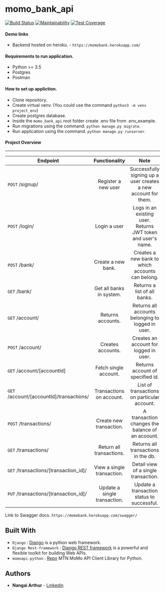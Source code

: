 # momo_bank_api
[![Build Status](https://travis-ci.org/tech-cent/momo_bank_api.svg?branch=dev)](https://travis-ci.org/tech-cent/momo_bank_api)
[![Maintainability](https://api.codeclimate.com/v1/badges/c268c405bdc2dd61a4be/maintainability)](https://codeclimate.com/github/tech-cent/momo_bank_api/maintainability)
[![Test Coverage](https://api.codeclimate.com/v1/badges/c268c405bdc2dd61a4be/test_coverage)](https://codeclimate.com/github/tech-cent/momo_bank_api/test_coverage)

#### Demo links
- Backend hosted on heroku. - `https://momobank.herokuapp.com/`

#### Requirements to run application.
- Python >= 3.5
- Postgres
- Postman

#### How to set up appliction.
- Clone repository.
- Create virtual venv. (You could use the command `python3 -m venv project_env`)
- Create postgres database.
- Inside the `momo_bank_api` root folder create .env file from .env_example.
- Run migrations using the command. `python manage.py migrate`.
- Run application using the command. `python manage.py runserver`.

#### Project Overview
--------------------------------
|Endpoint |Functionality |Note |
|---------|:------------:|:---:|
|`POST` /signup/ |Register a new user| Successfully signing up a user creates a new account for them. |
|`POST` /login/ |Login a user | Logs in an existing user. Returns JWT token and user's name. |
| `POST` /bank/ | Create a new bank. | Creates a new bank to which accounts can belong.
| `GET` /bank/ | Get all banks in system. | Returns a list of all banks.
|`GET` /account/ | Returns accounts.| Returns all accounts belonging to logged in user.|
|`POST` /account/ | Creates accounts.| Creates an account for logged in user.|
| `GET` /account/[accountId] | Fetch single account. | Returns account of specified id. |
| `GET` /account/[accountId]/transactions/ | Transactions on account. | List of transactions on particular account.
|`POST` /transactions/| Create new transaction. | A transaction changes the balance of an acoount.
|`GET` /transactions/| Return all transactions.| Returns all transactions in the db.|
|`GET` /transactions/[transaction_id]/| View a single transaction. | Detail view of a single transaction. |
|`PUT` /transactions/[transaction_id]/| Update a single transaction. | Update a transaction status to successful. |
Link to Swagger docs. `https://momobank.herokuapp.com/swagger/`

## Built With

* `Django` : [Django](https://www.djangoproject.com/) is a python web framework.
* `Django Rest-framework` : [Django REST framework](https://www.django-rest-framework.org/) is a powerful and flexible toolkit for building Web APIs.
* `momoapi-python` : [Repo](https://github.com/sparkplug/momoapi-python) MTN MoMo API Client Library for Python.

## Authors

* **Nangai Arthur** - [Linkedin](www.linkedin.com/in/arthur-nangai)
